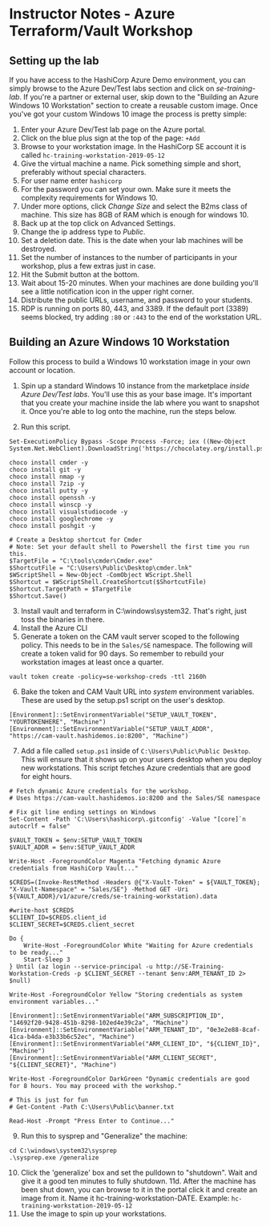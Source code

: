 # Instructor Notes - Azure Terraform/Vault Workshop

## Setting up the lab
If you have access to the HashiCorp Azure Demo environment, you can simply browse to the Azure Dev/Test labs section and click on *se-training-lab*. If you're a partner or external user, skip down to the "Building an Azure Windows 10 Workstation" section to create a reusable custom image. Once you've got your custom Windows 10 image the process is pretty simple:

1. Enter your Azure Dev/Test lab page on the Azure portal.
1. Click on the blue plus sign at the top of the page: `+Add`
1. Browse to your workstation image. In the HashiCorp SE account it is called `hc-training-workstation-2019-05-12`
1. Give the virtual machine a name. Pick something simple and short, preferably without special characters.
1. For user name enter `hashicorp`
1. For the password you can set your own. Make sure it meets the complexity requirements for Windows 10.
1. Under more options, click *Change Size* and select the B2ms class of machine. This size has 8GB of RAM which is enough for windows 10.
1. Back up at the top click on Advanced Settings.
1. Change the ip address type to *Public*.
1. Set a deletion date. This is the date when your lab machines will be destroyed.
1. Set the number of instances to the number of participants in your workshop, plus a few extras just in case.
1. Hit the Submit button at the bottom.
1. Wait about 15-20 minutes. When your machines are done building you'll see a little notification icon in the upper right corner.
1. Distribute the public URLs, username, and password to your students.
1. RDP is running on ports 80, 443, and 3389. If the default port (3389) seems blocked, try adding `:80` or `:443` to the end of the workstation URL.

## Building an Azure Windows 10 Workstation
Follow this process to build a Windows 10 workstation image in your own account or location.

1. Spin up a standard Windows 10 instance from the marketplace *inside Azure Dev/Test labs*. You'll use this as your base image. It's important that you create your machine inside the lab where you want to snapshot it. Once you're able to log onto the machine, run the steps below.

2. Run this script.
```
Set-ExecutionPolicy Bypass -Scope Process -Force; iex ((New-Object System.Net.WebClient).DownloadString('https://chocolatey.org/install.ps1'))

choco install cmder -y
choco install git -y
choco install nmap -y
choco install 7zip -y
choco install putty -y
choco install openssh -y
choco install winscp -y
choco install visualstudiocode -y
choco install googlechrome -y
choco install poshgit -y

# Create a Desktop shortcut for Cmder
# Note: Set your default shell to Powershell the first time you run this.
$TargetFile = "C:\tools\cmder\Cmder.exe"
$ShortcutFile = "C:\Users\Public\Desktop\cmder.lnk"
$WScriptShell = New-Object -ComObject WScript.Shell
$Shortcut = $WScriptShell.CreateShortcut($ShortcutFile)
$Shortcut.TargetPath = $TargetFile
$Shortcut.Save()
```
3. Install vault and terraform in C:\windows\system32. That's right, just toss the binaries in there.
4. Install the Azure CLI
5. Generate a token on the CAM vault server scoped to the following policy. This needs to be in the `Sales/SE` namespace. The following will create a token valid for 90 days. So remember to rebuild your workstation images at least once a quarter.
```
vault token create -policy=se-workshop-creds -ttl 2160h
```
6. Bake the token and CAM Vault URL into *system* environment variables. These are used by the setup.ps1 script on the user's desktop.
```
[Environment]::SetEnvironmentVariable("SETUP_VAULT_TOKEN", "YOURTOKENHERE", "Machine")
[Environment]::SetEnvironmentVariable("SETUP_VAULT_ADDR", "https://cam-vault.hashidemos.io:8200", "Machine")
```
7. Add a file called `setup.ps1` inside of `C:\Users\Public\Public Desktop`. This will ensure that it shows up on your users desktop when you deploy new workstations. This script fetches Azure credentials that are good for eight hours.

```
# Fetch dynamic Azure credentials for the workshop.
# Uses https://cam-vault.hashidemos.io:8200 and the Sales/SE namespace

# Fix git line ending settings on Windows
Set-Content -Path 'C:\Users\hashicorp\.gitconfig' -Value "[core]`n        autocrlf = false"

$VAULT_TOKEN = $env:SETUP_VAULT_TOKEN 
$VAULT_ADDR = $env:SETUP_VAULT_ADDR

Write-Host -ForegroundColor Magenta "Fetching dynamic Azure credentials from HashiCorp Vault..."

$CREDS=(Invoke-RestMethod -Headers @{"X-Vault-Token" = ${VAULT_TOKEN}; "X-Vault-Namespace" = "Sales/SE"} -Method GET -Uri ${VAULT_ADDR}/v1/azure/creds/se-training-workstation).data

#write-host $CREDS
$CLIENT_ID=$CREDS.client_id
$CLIENT_SECRET=$CREDS.client_secret

Do {
    Write-Host -ForegroundColor White "Waiting for Azure credentials to be ready..."
    Start-Sleep 3
} Until (az login --service-principal -u http://SE-Training-Workstation-Creds -p $CLIENT_SECRET --tenant $env:ARM_TENANT_ID 2> $null)

Write-Host -ForegroundColor Yellow "Storing credentials as system environment variables..."

[Environment]::SetEnvironmentVariable("ARM_SUBSCRIPTION_ID", "14692f20-9428-451b-8298-102ed4e39c2a", "Machine")
[Environment]::SetEnvironmentVariable("ARM_TENANT_ID", "0e3e2e88-8caf-41ca-b4da-e3b33b6c52ec", "Machine")
[Environment]::SetEnvironmentVariable("ARM_CLIENT_ID", "${CLIENT_ID}", "Machine")
[Environment]::SetEnvironmentVariable("ARM_CLIENT_SECRET", "${CLIENT_SECRET}", "Machine")

Write-Host -ForegroundColor DarkGreen "Dynamic credentials are good for 8 hours. You may proceed with the workshop."

# This is just for fun
# Get-Content -Path C:\Users\Public\banner.txt

Read-Host -Prompt "Press Enter to Continue..."
```

9.  Run this to sysprep and "Generalize" the machine:

```
cd C:\windows\system32\sysprep
.\sysprep.exe /generalize
```

10.  Click the 'generalize' box and set the pulldown to "shutdown". Wait and give it a good ten minutes to fully shutdown.
11d.  After the machine has been shut down, you can browse to it in the portal click it and create an image from it. Name it hc-training-workstation-DATE.  Example:  `hc-training-workstation-2019-05-12`
12. Use the image to spin up your workstations.
